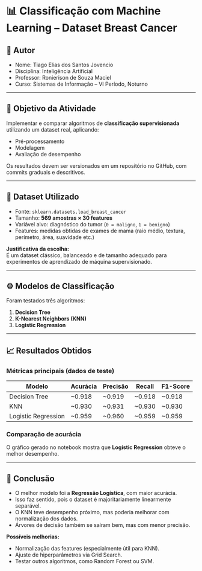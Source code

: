 # 📊 Classificação com Machine Learning – Dataset Breast Cancer

## 👤 Autor
- Nome: Tiago Elias dos Santos Jovencio
- Disciplina: Inteligência Artificial
- Professor: Ronierison de Souza Maciel
- Curso: Sistemas de Informação – VI Período, Noturno

---

## 🎯 Objetivo da Atividade
Implementar e comparar algoritmos de **classificação supervisionada** utilizando um dataset real, aplicando:
- Pré-processamento
- Modelagem
- Avaliação de desempenho

Os resultados devem ser versionados em um repositório no GitHub, com commits graduais e descritivos.

---

## 📂 Dataset Utilizado
- Fonte: `sklearn.datasets.load_breast_cancer`
- Tamanho: **569 amostras × 30 features**
- Variável alvo: diagnóstico do tumor (`0 = maligno`, `1 = benigno`)
- Features: medidas obtidas de exames de mama (raio médio, textura, perímetro, área, suavidade etc.)

**Justificativa da escolha:**  
É um dataset clássico, balanceado e de tamanho adequado para experimentos de aprendizado de máquina supervisionado.

---

## ⚙️ Modelos de Classificação
Foram testados três algoritmos:

1. **Decision Tree**  
2. **K-Nearest Neighbors (KNN)**  
3. **Logistic Regression**  

---

## 📈 Resultados Obtidos

### Métricas principais (dados de teste)
| Modelo               | Acurácia | Precisão | Recall | F1-Score |
|----------------------|----------|----------|--------|----------|
| Decision Tree        | ~0.918   | ~0.919   | ~0.918 | ~0.918   |
| KNN                  | ~0.930   | ~0.931   | ~0.930 | ~0.930   |
| Logistic Regression  | ~0.959   | ~0.960   | ~0.959 | ~0.959   |

### Comparação de acurácia
O gráfico gerado no notebook mostra que **Logistic Regression** obteve o melhor desempenho.

---

## 📝 Conclusão
- O melhor modelo foi a **Regressão Logística**, com maior acurácia.  
- Isso faz sentido, pois o dataset é majoritariamente linearmente separável.  
- O KNN teve desempenho próximo, mas poderia melhorar com normalização dos dados.  
- Árvores de decisão também se saíram bem, mas com menor precisão.  

**Possíveis melhorias:**
- Normalização das features (especialmente útil para KNN).  
- Ajuste de hiperparâmetros via Grid Search.  
- Testar outros algoritmos, como Random Forest ou SVM.  

